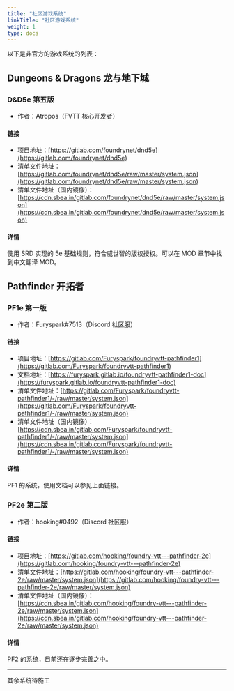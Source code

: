 ```yaml
---
title: "社区游戏系统"
linkTitle: "社区游戏系统"
weight: 1
type: docs
---
```


以下是非官方的游戏系统的列表：

## Dungeons & Dragons 龙与地下城

### D&D5e 第五版
- 作者：Atropos（FVTT 核心开发者）
#### 链接
- 项目地址：[https://gitlab.com/foundrynet/dnd5e](https://gitlab.com/foundrynet/dnd5e)
- 清单文件地址：[https://gitlab.com/foundrynet/dnd5e/raw/master/system.json](https://gitlab.com/foundrynet/dnd5e/raw/master/system.json)
- 清单文件地址（国内镜像）：[https://cdn.sbea.in/gitlab.com/foundrynet/dnd5e/raw/master/system.json](https://cdn.sbea.in/gitlab.com/foundrynet/dnd5e/raw/master/system.json)
#### 详情
使用 SRD 实现的 5e 基础规则，符合威世智的版权授权。可以在 MOD 章节中找到中文翻译 MOD。

## Pathfinder 开拓者

### PF1e 第一版
- 作者：Furyspark#7513（Discord 社区服）
#### 链接
- 项目地址：[https://gitlab.com/Furyspark/foundryvtt-pathfinder1](https://gitlab.com/Furyspark/foundryvtt-pathfinder1)
- 文档地址：[https://furyspark.gitlab.io/foundryvtt-pathfinder1-doc](https://furyspark.gitlab.io/foundryvtt-pathfinder1-doc)
- 清单文件地址：[https://gitlab.com/Furyspark/foundryvtt-pathfinder1/-/raw/master/system.json](https://gitlab.com/Furyspark/foundryvtt-pathfinder1/-/raw/master/system.json)
- 清单文件地址（国内镜像）：[https://cdn.sbea.in/gitlab.com/Furyspark/foundryvtt-pathfinder1/-/raw/master/system.json](https://cdn.sbea.in/gitlab.com/Furyspark/foundryvtt-pathfinder1/-/raw/master/system.json)
#### 详情
PF1 的系统，使用文档可以参见上面链接。

### PF2e 第二版
- 作者：hooking#0492（Discord 社区服）
#### 链接
- 项目地址：[https://gitlab.com/hooking/foundry-vtt---pathfinder-2e](https://gitlab.com/hooking/foundry-vtt---pathfinder-2e)
- 清单文件地址：[https://gitlab.com/hooking/foundry-vtt---pathfinder-2e/raw/master/system.json](https://gitlab.com/hooking/foundry-vtt---pathfinder-2e/raw/master/system.json)
- 清单文件地址（国内镜像）：[https://cdn.sbea.in/gitlab.com/hooking/foundry-vtt---pathfinder-2e/raw/master/system.json](https://cdn.sbea.in/gitlab.com/hooking/foundry-vtt---pathfinder-2e/raw/master/system.json)
#### 详情
PF2 的系统，目前还在逐步完善之中。

---
其余系统待施工